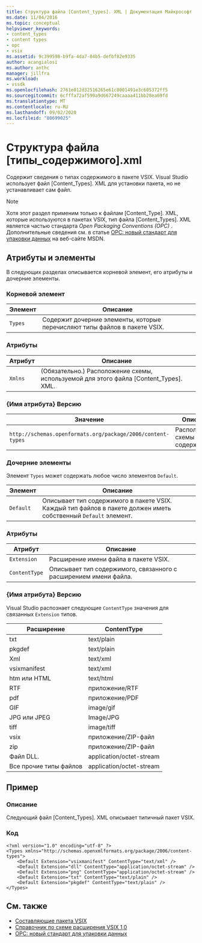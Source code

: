 ```yaml
---
title: Структура файла [Content_types]. XML | Документация Майкрософт
ms.date: 11/04/2016
ms.topic: conceptual
helpviewer_keywords:
- content_types
- content types
- opc
- vsix
ms.assetid: 9c399598-b9fa-4da7-84b5-defbf82e9335
author: acangialosi
ms.author: anthc
manager: jillfra
ms.workload:
- vssdk
ms.openlocfilehash: 2761e012d32516265e61c8001491e3c605372ff5
ms.sourcegitcommit: 6cfffa72af599a9d667249caaaa411bb28ea69fd
ms.translationtype: MT
ms.contentlocale: ru-RU
ms.lasthandoff: 09/02/2020
ms.locfileid: "80699025"
---
```

# <a name="the-structure-of-the-content_typesxml-file"></a>Структура файла [типы_содержимого].xml
Содержит сведения о типах содержимого в пакете VSIX. Visual Studio использует файл [Content_Types]. XML для установки пакета, но не устанавливает сам файл.

> [!NOTE]
> Хотя этот раздел применим только к файлам [Content_Type]. XML, которые используются в пакетах VSIX, тип файла [Content_Types]. XML является частью стандарта *Open Packaging Conventions (OPC)* . Дополнительные сведения см. в статье [OPC: новый стандарт для упаковки данных](https://msdn.microsoft.com/magazine/cc163372.aspx) на веб-сайте MSDN.

## <a name="attributes-and-elements"></a>Атрибуты и элементы
 В следующих разделах описывается корневой элемент, его атрибуты и дочерние элементы.

### <a name="root-element"></a>Корневой элемент

|Элемент|Описание|
|-------------|-----------------|
|`Types`|Содержит дочерние элементы, которые перечисляют типы файлов в пакете VSIX.|

### <a name="attributes"></a>Атрибуты

|Атрибут|Описание|
|---------------|-----------------|
|`Xmlns`|(Обязательно.) Расположение схемы, используемой для этого файла [Content_Types]. XML.|

### <a name="attribute-name-attribute"></a>{Имя атрибута} Версию

| Значение | Описание |
| - | - |
| `http://schemas.openformats.org/package/2006/content-types` | Расположение схемы типов содержимого. |

### <a name="child-elements"></a>Дочерние элементы
 Элемент `Types` может содержать любое число элементов `Default`.

|Элемент|Описание|
|-------------|-----------------|
|`Default`|Описывает тип содержимого в пакете VSIX. Каждый тип файлов в пакете должен иметь собственный `Default` элемент.|

### <a name="attributes"></a>Атрибуты

|Атрибут|Описание|
|---------------|-----------------|
|`Extension`|Расширение имени файла в пакете VSIX.|
|`ContentType`|Описывает тип содержимого, связанного с расширением имени файла.|

### <a name="attribute-name-attribute"></a>{Имя атрибута} Версию
 Visual Studio распознает следующие `ContentType` значения для связанных `Extension` типов.

|Расширение|ContentType|
|---------------|-----------------|
|txt|text/plain|
|pkgdef|text/plain|
|Xml|text/xml|
|vsixmanifest|text/xml|
|htm или HTML|text/html|
|RTF|приложение/RTF|
|pdf|приложение/PDF|
|GIF|image/gif|
|JPG или JPEG|Image/JPG|
|tiff|image/tiff|
|vsix|приложение/ZIP-файл|
|zip|приложение/ZIP-файл|
|Файл DLL.|application/octet-stream|
|Все прочие типы файлов|application/octet-stream|

## <a name="example"></a>Пример

### <a name="description"></a>Описание
 Следующий файл [Content_Types]. XML описывает типичный пакет VSIX.

### <a name="code"></a>Код

```
<?xml version="1.0" encoding="utf-8" ?>
<Types xmlns="http://schemas.openxmlformats.org/package/2006/content-types">
    <Default Extension="vsixmanifest" ContentType="text/xml" />
    <Default Extension="dll" ContentType="application/octet-stream" />
    <Default Extension="png" ContentType="application/octet-stream" />
    <Default Extension="txt" ContentType="text/plain" />
    <Default Extension="pkgdef" ContentType="text/plain" />
</Types>
```

## <a name="see-also"></a>См. также
- [Составляющие пакета VSIX](../extensibility/anatomy-of-a-vsix-package.md)
- [Справочник по схеме расширения VSIX 1,0](https://msdn.microsoft.com/library/76e410ec-b1fb-4652-ac98-4a4c52e09a2b)
- [OPC: новый стандарт для упаковки данных](https://msdn.microsoft.com/magazine/cc163372.aspx)
